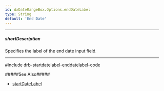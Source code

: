 ```yaml
---
id: dxDateRangeBox.Options.endDateLabel
type: String
default: 'End Date'
---
```

---
##### shortDescription
Specifies the label of the end date input field. 

---

#include drb-startdatelabel-enddatelabel-code

#####See Also#####
- [startDateLabel]({basewidgetpath}/Configuration/#startDateLabel)
